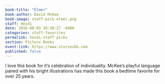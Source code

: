 ```yaml
---
book-title: "Elmer"
book-author: David McKee
book-image: staff-pick-elmer.png
staff: Heidi
date: 2016-08-03 10:30:27 -0400
categories: staff-favorites
permalink: heidi-staff-picks
section: Picture Books
event-link: https://www.storiesbk.com
published: false
---
```

I love this book for it’s celebration of individuality. McKee’s playful language paired with his bright illustrations has made this book a bedtime favorite for over 25 years.
